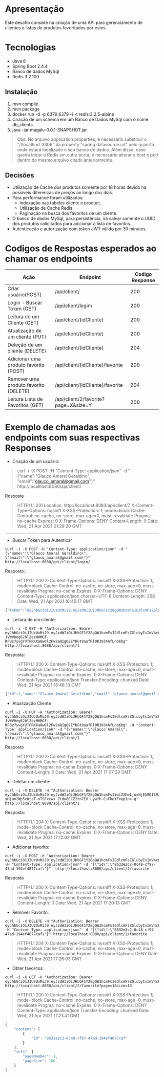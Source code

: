 # Apresentação
Este desafio consiste na criação de uma API para gerenciamento de clientes e listas de produtos favoritados por estes.

# Tecnologias
- Java 8
- Spring Boot 2.4.4
- Banco de dados MySql
- Redis  3.2.100

## Instalação

1. mvn compile
2. mvn package
3. docker run -d -p 6379:6379 -i -t redis:3.2.5-alpine
4. Criação de um schema em um Banco de Dados MySql com o nome db_clients
5. java -jar magalu-0.0.1-SNAPSHOT.jar
> Obs: No arquivo application.properties, é necessário substituir o "//localhost:3306" da property "spring.datasource.url" pelo ip:porta onde estará localizado o seu banco de dados. Além disso, caso queira inicar o Redis em outra porta, é necessário alterar o host e port  dentro do mesmo arquivo citado anteriormente.

## Decisões

- Utilização de Cache dos produtos somente por 18 horas devido ha possíveis diferenças de preços ao longo dos dias.
- Para performance foram utilizados:
	- Indexação nas tabelas cliente e product.
	- Utilização de Cache Redis.
	- Paginação na busca dos favoritos de um cliente.
- O banco de dados MySql, para persistência,  irá salvar somente o UUID dos produtos solicitados para adicionar à lista de favoritos.
- Autenticação e autorização com token JWT válido por 30 minutos. 


# Codigos de Respostas esperados ao chamar os endpoints

|     Ação       | Endpoint                      |Codigo Response |
|----------------|-------------------------------|---------------|
|Criar usuário(POST)   | /api/client/          |200            |
|Login - Buscar Token (GET)          |/api/client/login/          |200            |
|Leitura de um Cliente (GET)|/api/client/{idCliente}|200|
|Atualização de um cliente (PUT)|/api/client/{idCliente}|200
|Deleção de um cliente (DELETE)|/api/client/{idCliente}|204
|Adicionar uma produto favorito (POST) |/api/client/{idCliente}/favorite|200
|Remover uma produto favorito (DELETE) |/api/client/{idCliente}/favorite|204
|Leitura Lista de Favoritos (GET) |/api/client/2/favorite?page=X&size=Y|200

# Exemplo de chamadas aos endpoints com suas respectivas Responses
- Criação de um usuário:
>curl -i -X POST -H "Content-Type: application/json" -d "{\"name\":\"Glauco Amaral Geraldino\", \"email\":\"glauco_amaral@gmail.com\"}" http://localhost:8080/api/client/
>
Resposta
>HTTP/1.1 201
Location: http://localhost:8080/api/client/7
X-Content-Type-Options: nosniff
X-XSS-Protection: 1; mode=block
Cache-Control: no-cache, no-store, max-age=0, must-revalidate
Pragma: no-cache
Expires: 0
X-Frame-Options: DENY
Content-Length: 0
Date: Wed, 21 Apr 2021 01:29:20 GMT
**********************************************************************************************************
- Buscar Token para Autenticar
```
curl -i -X POST -H "Content-Type: application/json" -d "{\"name\":\"Glauco Amaral Geraldino\", \"email\":\"glauco_amaral@gmail.com\"}" http://localhost:8080/api/client/login/
```
Resposta:
>HTTP/1.1 200
X-Content-Type-Options: nosniff
X-XSS-Protection: 1; mode=block
Cache-Control: no-cache, no-store, max-age=0, must-revalidate
Pragma: no-cache
Expires: 0
X-Frame-Options: DENY
Content-Type: application/json;charset=UTF-8
Content-Length: 268
Date: Wed, 21 Apr 2021 16:45:17 GMT
>
```js
{"token":"eyJhbGciOiJIUzUxMiJ9.eyJzdWIiOiJHbGF1Y28gQW1hcmFsIEdlcmFsZGlubyIsImV4cCI6MTYxOTAyMzgxNywicm9sIjpbIlJPTEVfVVNFUiJdLCJlbWFpbCI6ImdsYXVjb19hbWFyYWxAZ21haWwuY29tIiwiaWQiOjF9.soRZBvhKOD-JvWVHeg62bl2ezHHMGf-RF0z7yvgYVTFRKXa8w0l2Fw2aQIg02EYBGt9aufRl0R3034AfLnbKbg"}
```
- Leitura de um cliente:
```
curl -i -X GET -H "Authorization: Bearer eyJhbGciOiJIUzUxMiJ9.eyJzdWIiOiJHbGF1Y28gQW1hcmFsIEdlcmFsZGlubyIsImV4cCI6MTYxOTAyMzgxNywicm9sIjpbIlJPTEVfVVNFUiJdLCJlbWFpbCI6ImdsYXVjb19hbWFyYWxAZ21haWwuY29tIiwiaWQiOjF9.soRZBvhKOD-JvWVHeg62bl2ezHHMGf-RF0z7yvgYVTFRKXa8w0l2Fw2aQIg02EYBGt9aufRl0R3034AfLnbKbg"  http://localhost:8080/api/client/1
```
Resposta:
>HTTP/1.1 200
X-Content-Type-Options: nosniff
X-XSS-Protection: 1; mode=block
Cache-Control: no-cache, no-store, max-age=0, must-revalidate
Pragma: no-cache
Expires: 0
X-Frame-Options: DENY
Content-Type: application/json
Transfer-Encoding: chunked
Date: Wed, 21 Apr 2021 16:48:13 GMT
``` js
{"id":1,"name":"Glauco Amaral Geraldino","email":"glauco_amaral@gmail.com"}
```
- Atualização Cliente
```
curl -i -X PUT -H "Authorization: Bearer eyJhbGciOiJIUzUxMiJ9.eyJzdWIiOiJHbGF1Y28gQW1hcmFsIEdlcmFsZGlubyIsImV4cCI6MTYxOTAyMzgxNywicm9sIjpbIlJPTEVfVVNFUiJdLCJlbWFpbCI6ImdsYXVjb19hbWFyYWxAZ21haWwuY29tIiwiaWQiOjF9.soRZBvhKOD-JvWVHeg62bl2ezHHMGf-RF0z7yvgYVTFRKXa8w0l2Fw2aQIg02EYBGt9aufRl0R3034AfLnbKbg" -H "Content-Type: application/json" -d "{\"name\":\"Glauco Amaral\", \"email\":\"glauco_amaral@gmail.com\"}"  http://localhost:8080/api/client/1
``` 
Resposta
>HTTP/1.1 200
X-Content-Type-Options: nosniff
X-XSS-Protection: 1; mode=block
Cache-Control: no-cache, no-store, max-age=0, must-revalidate
Pragma: no-cache
Expires: 0
X-Frame-Options: DENY
Content-Length: 0
Date: Wed, 21 Apr 2021 17:07:29 GMT
>
- Deletar um cliente:
```
curl -i -X DELETE -H "Authorization: Bearer eyJhbGciOiJIUzUxMiJ9.eyJzdWIiOiJHbGF1Y28gQW1hcmFsIiwiZXhwIjoxNjE5MDI1MzEzLCJyb2wiOlsiUk9MRV9VU0VSIl0sImVtYWlsIjoiZ2xhdWNvX2FtYXJhbEBnbWFpbC5jb20iLCJpZCI6MX0.Kjn_QdncYHYAq3q25B9S4lndd-yHjum2Wp5e0tsT-o7SFxrwx_Ztdu8CCZ2tn7EV_Lywfh-CuFkeYFxep1nx-g"  http://localhost:8080/api/client/1
```
Resposta:
>HTTP/1.1 204
X-Content-Type-Options: nosniff
X-XSS-Protection: 1; mode=block
Cache-Control: no-cache, no-store, max-age=0, must-revalidate
Pragma: no-cache
Expires: 0
X-Frame-Options: DENY
Date: Wed, 21 Apr 2021 17:12:02 GMT
>

- Adicionar favorito:
```
curl -i -X POST -H "Authorization: Bearer eyJhbGciOiJIUzUxMiJ9.eyJzdWIiOiJHbGF1Y28gQW1hcmFsIEdlcmFsZGlubyIsImV4cCI6MTYxOTAyNTgyOCwicm9sIjpbIlJPTEVfVVNFUiJdLCJlbWFpbCI6ImdsYXVjb19hbWFyYWwyQGdtYWlsLmNvbSIsImlkIjoyfQ.QAYMj8a23VUg2pJPJOiKEqZgCPlos9Kk_JeF_FTUPi9G_IS8w3CDmYPBDjvzyxzkmvEjao1M5Nn5SCnpNdm8rQ" -H "Content-Type: application/json" -d "{\"id\":\"8632e2c2-0c48-cf97-47ad-194ef4877caf\"}"  http://localhost:8080/api/client/2/favorite
```
Resposta
>HTTP/1.1 200
X-Content-Type-Options: nosniff
X-XSS-Protection: 1; mode=block
Cache-Control: no-cache, no-store, max-age=0, must-revalidate
Pragma: no-cache
Expires: 0
X-Frame-Options: DENY
Content-Length: 0
Date: Wed, 21 Apr 2021 17:20:13 GMT
>
- Remover Favorito:
```
curl -i -X DELETE -H "Authorization: Bearer eyJhbGciOiJIUzUxMiJ9.eyJzdWIiOiJHbGF1Y28gQW1hcmFsIEdlcmFsZGlubyIsImV4cCI6MTYxOTAyNjE0NCwicm9sIjpbIlJPTEVfVVNFUiJdLCJlbWFpbCI6ImdsYXVjb19hbWFyYWwyQGdtYWlsLmNvbSIsImlkIjoyfQ.X8XEDaGSjWk5PhfYeyPAVElfP20ylefjK25Wf8W8r7Uu__5oOZpmtVCAXMd_MDo79XK8y3B3tM7I8JY4jwrzqA" -H "Content-Type: application/json" -d "{\"id\":\"8632e2c2-0c48-cf97-47ad-194ef4877caf\"}" http://localhost:8080/api/client/2/favorite
```
>HTTP/1.1 204
X-Content-Type-Options: nosniff
X-XSS-Protection: 1; mode=block
Cache-Control: no-cache, no-store, max-age=0, must-revalidate
Pragma: no-cache
Expires: 0
X-Frame-Options: DENY
Date: Wed, 21 Apr 2021 17:26:03 GMT
>

- Obter favoritos:
```
curl -i -X GET -H "Authorization: Bearer eyJhbGciOiJIUzUxMiJ9.eyJzdWIiOiJHbGF1Y28gQW1hcmFsIEdlcmFsZGlubyIsImV4cCI6MTYxOTAyNTgyOCwicm9sIjpbIlJPTEVfVVNFUiJdLCJlbWFpbCI6ImdsYXVjb19hbWFyYWwyQGdtYWlsLmNvbSIsImlkIjoyfQ.QAYMj8a23VUg2pJPJOiKEqZgCPlos9Kk_JeF_FTUPi9G_IS8w3CDmYPBDjvzyxzkmvEjao1M5Nn5SCnpNdm8rQ" http://localhost:8080/api/client/2/favorite?page=1&size=10
```
>HTTP/1.1 200
X-Content-Type-Options: nosniff
X-XSS-Protection: 1; mode=block
Cache-Control: no-cache, no-store, max-age=0, must-revalidate
Pragma: no-cache
Expires: 0
X-Frame-Options: DENY
Content-Type: application/json
Transfer-Encoding: chunked
Date: Wed, 21 Apr 2021 17:21:41 GMT
>
```js
{
    "content": [
        {
            "id": "8632e2c2-0c48-cf97-47ad-194ef4877caf"
        }
    ],
    "info": {
        "pageNumber": 1,
        "pageSize": 100
    }
}
```


